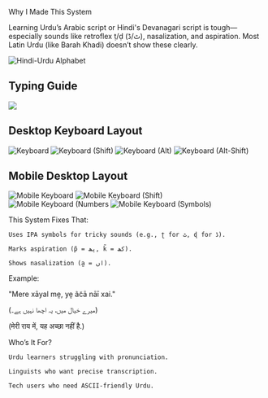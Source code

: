 Why I Made This System

Learning Urdu’s Arabic script or Hindi's Devanagari script is tough—especially sounds like retroflex ṭ/ḍ (ٹ/ڈ), nasalization, and aspiration. Most Latin Urdu (like Barah Khadi) doesn’t show these clearly.

![Hindi-Urdu Alphabet](Hindi-Urdu%20Alphabet.png)

## Typing Guide

![](urdu_dvorak/source/help/hindi_urdu_alphabet.png)

## Desktop Keyboard Layout

![Keyboard](urdu_dvorak/source/help/typing_layout.png)
![Keyboard (Shift)](urdu_dvorak/source/help/typing_layout_shift.png)
![Keyboard (Alt)](urdu_dvorak/source/help/typing_layout_alt.png)
![Keyboard (Alt-Shift)](urdu_dvorak/source/help/typing_layout_altshift.png)

## Mobile Desktop Layout

![Mobile Keyboard](urdu_dvorak/source/help/mobile_layout.png)
![Mobile Keyboard (Shift)](urdu_dvorak/source/help/mobile_shift_layout.png)
![Mobile Keyboard (Numbers](urdu_dvorak/source/help/mobile_numbers_layout.png)
![Mobile Keyboard (Symbols)](urdu_dvorak/source/help/mobile_symbols_layout.png)


This System Fixes That:

    Uses IPA symbols for tricky sounds (e.g., ʈ for ٹ, ɖ for ڈ).

    Marks aspiration (p̃ = پھ, k̃ = کھ).

    Shows nasalization (a̰ = اں).

Example:

"Mere xāyal mḛ, yḛ ãc̃ā nāī xai."

(میرے خیال میں، یہ اچھا نہیں ہے۔)

(मेरी राय में, यह अच्छा नहीं है.)

Who’s It For?

    Urdu learners struggling with pronunciation.

    Linguists who want precise transcription.

    Tech users who need ASCII-friendly Urdu.

